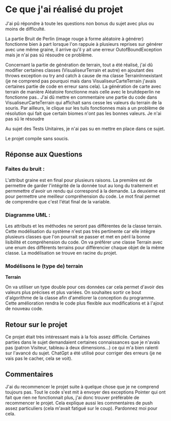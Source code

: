 # Ce que j'ai réalisé du projet

J'ai pû répondre à toute les questions non bonus du sujet avec plus ou moins de difficulté.

La partie Bruit de Perlin (image rouge à forme aléatoire à générer) fonctionne bien à part lorsque l'on rappuie à plusieurs reprises sur générer avec une même graine, il arrive qu'il y ait une erreur OutofBoundException mais je n'ai pas sû résoudre ce problème.

Concernant la partie de génération de terrain, tout a été réalisé, j'ai dû modifier certaines classes (VisualiseurTerrain et autre) en ajoutant des throws exception ou try and catch à cause de ma classe TerrainInnexistant (je ne comprend pas pourquoi mais dans VisualiseurCarteTerrain j'avais certaines partie de code en erreur sans cela). La génération de carte avec terrain de manière Aléatoire fonctionne mais celle avec le bruitdeperlin ne fonctionne pas.. 
J'ai dû mettre en commentaire une partie du code dans VisualiseurCarteTerrain qui affichait sans cesse les valeurs du terrain de la souris. Par ailleurs, le clique sur les tuils fonctionnes mais a un problème de résolution qui fait que certain biomes n'ont pas les bonnes valeurs. Je n'ai pas sû le résoudre

Au sujet des Tests Unitaires, je n'ai pas su en mettre en place dans ce sujet.

Le projet compile sans soucis. 

## Réponse aux Questions

### Faites du bruit :

L'attribut graine est en final pour plusieurs raisons. La première est de permettre de garder l'intégrité de la donnée tout au long du traitement et permmettre d'avoir un rendu qui correspond à la demande. La deuxieme est pour permettre une meilleur compréhension du code. Le mot final permet de comprendre que c'est l'état final de la variable.

### Diagramme UML :

Les attributs et les méthodes ne seront pas différentes de la classe terrain. Cette modélisation du système n'est pas très pertinente car elle intègre plusieurs classes que l'on pourrait se passer et met en péril la bonne lisibilité et compréhension du code. On va préférer une classe Terrain avec une enum des différents terrains pour différencier chaque objet de la même classe. La modélisation se trouve en racine du projet.

### Modélisons le (type de) terrain

**Terrain**

On va utiliser un type double pour ces données car cela permet d'avoir des valeurs plus précises et plus variées. 
On souhaites sortir ce bout d'algorithme de la classe afin d'améliorer la conception du programme. Cette amélioration rendra le code plus flexible aux modifications et à l'ajout de nouveau code. 

## Retour sur le projet

Ce projet était très intéressant mais à la fois assez difficile. Certaines parties dans le sujet demandaient certaines connaissances que je n'avais pas (patron Visiteur, tableau à deux dimensions...) ce qui m'a bien ralenti sur l'avancé du sujet. ChatGpt a été utilisé pour corriger des erreurs (je ne vais pas le cacher, cela se voit).

## Commentaires

J'ai du recommencer le projet suite à quelque chose que je ne comprend toujours pas. Tout le code s'est mit à envoyer des exceptions Pointer qui ont fait que rien ne fonctionnait plus, j'ai donc trouver préférable de recommencer le projet.
Cela explique aussi les commentaires de push assez particuliers (cela m'avait fatigué sur le coup). Pardonnez moi pour cela.
